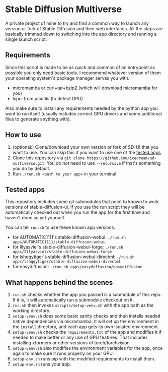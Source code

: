 # Stable Diffusion Multiverse

A private project of mine to try and find a common way to launch any version or
fork of Stable Diffusion and their web interfaces. All the steps are basically
trimmed down to switching into the app directory and running a single launch
script.

## Requirements

Since this script is made to be as quick and common of an entrypoint as possible
you only need basic tools. I recommend whatever version of them your operating
system's package manager serves you with.

- micromamba or curl+tar+bzip2 (which will download micromamba for you)
- lspci from pciutils (to detect GPU)

Also make sure to install any requirements needed by the python app you want to
run itself (usually includes correct GPU drivers and some additional files to
generate anything with).

## How to use

1.  (optional:) Clone/download your own version or fork of SD-UI that you want to
    use. You can skip this if you want to use one of the [tested apps](#tested-apps).
2.  Clone this repository via `git clone https://github.com/icedream/sd-multiverse.git`.
    You do *not* need to use `--recursive` if that's something you do by default.
3.  Run `./run.sh <path to your app>` in your terminal.

## Tested apps

This repository includes some git submodules that point to known to work
versions of stable-diffusion-ui. If you use the run script they will be
automatically checked out when you run the app for the first time and haven't
done so yet yourself.

You can tell `run.sh` to use these known app versions:

- for AUTOMATIC1111's stable-diffusion-webui: `./run.sh apps/AUTOMATIC1111/stable-diffusion-webui`
- for Illyasviel's stable-diffusion-webui-forge: `./run.sh apps/Illyasviel/stable-diffusion-webui-forge`
- for lshqqytiger's stable-diffusion-webui-directml: `./run.sh apps/lshqqytiger/stable-diffusion-webui-directml`
- for easydiffusion: `./run.sh apps/easydiffusion/easydiffusion`

## What happens behind the scenes

1.  `run.sh` checks whether the app you passed is a submodule of this repo. If
    it is, it will automatically run a submodule checkout on it.
2.  `run.sh` then invokes `scripts/setup-venv.sh` with the app path as the working directory.
3.  `setup-venv.sh` does some basic sanity checks and then installs needed
    native dependencies via micromamba. It will set up the environment in the
    `install` directory, and each app gets its own isolated environment.
4.  `setup-venv.sh` checks the `requirements.txt` of the app and modifies it
    if needed to make better or any use of GPU features. That includes installing xformers or other versions of torch/torchvision.
5.  `setup-venv.sh` also modifies the environment variables for the app, once
    again to make sure it runs properly on your GPU.
6.  `setup-env.sh` runs pip with the modified requirements to install them.
7.  `setup-env.sh` runs your app.
